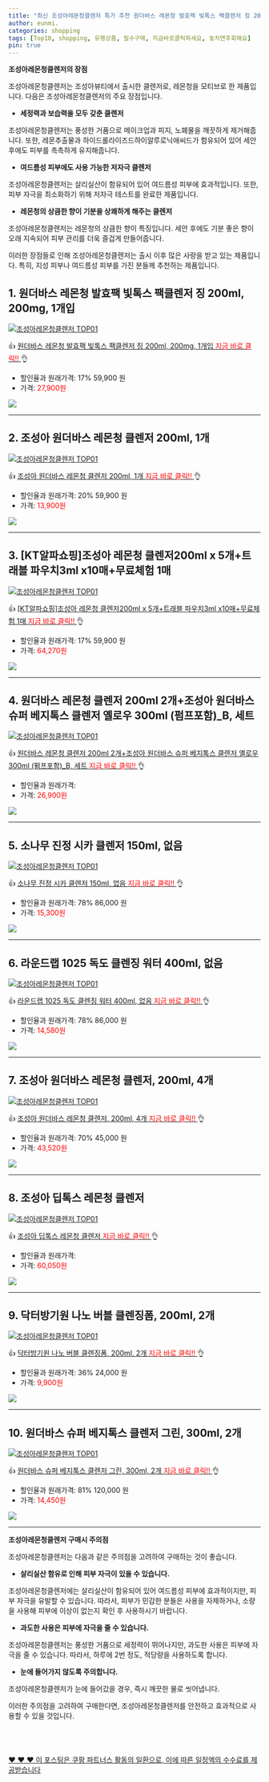 ```yaml
---
title: "최신 조성아레몬청클렌저 특가 추천 원더바스 레몬청 발효팩 빛톡스 팩클렌저 징 200ml, 200mg, 1개입 비교 장점"
author: eunmi.
categories: shopping
tags: [Top10, shopping, 유행상품, 필수구매, 지금바로클릭하세요, 놓치면후회해요]
pin: true
---
```

**조성아레몬청클렌저의 장점**

조성아레몬청클렌저는 조성아뷰티에서 출시한 클렌저로, 레몬청을 모티브로 한 제품입니다. 다음은 조성아레몬청클렌저의 주요 장점입니다.

* **세정력과 보습력을 모두 갖춘 클렌저**

조성아레몬청클렌저는 풍성한 거품으로 메이크업과 피지, 노폐물을 깨끗하게 제거해줍니다. 또한, 레몬추출물과 하이드롤라이즈드하이알루로닉애씨드가 함유되어 있어 세안 후에도 피부를 촉촉하게 유지해줍니다.

* **여드름성 피부에도 사용 가능한 저자극 클렌저**

조성아레몬청클렌저는 살리실산이 함유되어 있어 여드름성 피부에 효과적입니다. 또한, 피부 자극을 최소화하기 위해 저자극 테스트를 완료한 제품입니다.

* **레몬청의 상큼한 향이 기분을 상쾌하게 해주는 클렌저**

조성아레몬청클렌저는 레몬청의 상큼한 향이 특징입니다. 세안 후에도 기분 좋은 향이 오래 지속되어 피부 관리를 더욱 즐겁게 만들어줍니다.

이러한 장점들로 인해 조성아레몬청클렌저는 출시 이후 많은 사랑을 받고 있는 제품입니다. 특히, 지성 피부나 여드름성 피부를 가진 분들께 추천하는 제품입니다.

   

## 1. 원더바스 레몬청 발효팩 빛톡스 팩클렌저 징 200ml, 200mg, 1개입

[![조성아레몬청클렌저 TOP01](https://thumbnail9.coupangcdn.com/thumbnails/remote/230x230ex/image/vendor_inventory/58e9/aebfa86527ffadc2ce5b14d1757e85a8fd54489dbbdab7d31e881c0c0a54.jpg)](https://link.coupang.com/re/AFFSDP?lptag=AF3617701&subid=GithubCoopas&pageKey=7657908864&traceid=V0-153&itemId=20393597310&vendorItemId=87222239610)


👍 [원더바스 레몬청 발효팩 빛톡스 팩클렌저 징 200ml, 200mg, 1개입 <font color=red> 지금 바로 클릭!! </font> ](https://link.coupang.com/re/AFFSDP?lptag=AF3617701&subid=GithubCoopas&pageKey=7657908864&traceid=V0-153&itemId=20393597310&vendorItemId=87222239610) 👌 


- 할인율과 원래가격: 17%  59,900   원
- 가격: <span style='color:red'>27,900원</span>

[![](/discount_price.png)](https://link.coupang.com/re/AFFSDP?lptag=AF3617701&subid=GithubCoopas&pageKey=7657908864&traceid=V0-153&itemId=20393597310&vendorItemId=87222239610)

---


   

## 2. 조성아 원더바스 레몬청 클렌저 200ml, 1개

[![조성아레몬청클렌저 TOP01](https://thumbnail8.coupangcdn.com/thumbnails/remote/230x230ex/image/vendor_inventory/3686/77d764bde0d4b1df5ab9895525a0239f66af03da9d0dab33b8dc22d8758e.jpg)](https://link.coupang.com/re/AFFSDP?lptag=AF3617701&subid=GithubCoopas&pageKey=6684371251&traceid=V0-153&itemId=16542523238&vendorItemId=86496861386)


👍 [조성아 원더바스 레몬청 클렌저 200ml, 1개 <font color=red> 지금 바로 클릭!! </font> ](https://link.coupang.com/re/AFFSDP?lptag=AF3617701&subid=GithubCoopas&pageKey=6684371251&traceid=V0-153&itemId=16542523238&vendorItemId=86496861386) 👌 


- 할인율과 원래가격: 20%  59,900   원
- 가격: <span style='color:red'>13,900원</span>

[![](/discount_price.png)](https://link.coupang.com/re/AFFSDP?lptag=AF3617701&subid=GithubCoopas&pageKey=6684371251&traceid=V0-153&itemId=16542523238&vendorItemId=86496861386)

---


   

## 3. [KT알파쇼핑]조성아 레몬청 클렌저200ml x 5개+트래블 파우치3ml x10매+무료체험 1매

[![조성아레몬청클렌저 TOP01](https://thumbnail7.coupangcdn.com/thumbnails/remote/230x230ex/image/vendor_inventory/adcb/0f92cd439b23ce481190ca2842d62b0c580de25a2ed245c7a063c27cac83.jpg)](https://link.coupang.com/re/AFFSDP?lptag=AF3617701&subid=GithubCoopas&pageKey=6893714281&traceid=V0-153&itemId=16557271540&vendorItemId=84182845221)


👍 [[KT알파쇼핑]조성아 레몬청 클렌저200ml x 5개+트래블 파우치3ml x10매+무료체험 1매 <font color=red> 지금 바로 클릭!! </font> ](https://link.coupang.com/re/AFFSDP?lptag=AF3617701&subid=GithubCoopas&pageKey=6893714281&traceid=V0-153&itemId=16557271540&vendorItemId=84182845221) 👌 


- 할인율과 원래가격: 17%  59,900   원
- 가격: <span style='color:red'>64,270원</span>

[![](/discount_price.png)](https://link.coupang.com/re/AFFSDP?lptag=AF3617701&subid=GithubCoopas&pageKey=6893714281&traceid=V0-153&itemId=16557271540&vendorItemId=84182845221)

---


   

## 4. 원더바스 레몬청 클렌저 200ml 2개+조성아 원더바스 슈퍼 베지톡스 클렌저 옐로우 300ml (펌프포함)_B, 세트

[![조성아레몬청클렌저 TOP01](https://thumbnail7.coupangcdn.com/thumbnails/remote/230x230ex/image/vendor_inventory/fb7f/00f66fc4a670c7c0aadd458ef52b5d269dfe1fb7374af1e74c484dc7946c.jpg)](https://link.coupang.com/re/AFFSDP?lptag=AF3617701&subid=GithubCoopas&pageKey=6885731811&traceid=V0-153&itemId=16515021326&vendorItemId=83702281945)


👍 [원더바스 레몬청 클렌저 200ml 2개+조성아 원더바스 슈퍼 베지톡스 클렌저 옐로우 300ml (펌프포함)_B, 세트 <font color=red> 지금 바로 클릭!! </font> ](https://link.coupang.com/re/AFFSDP?lptag=AF3617701&subid=GithubCoopas&pageKey=6885731811&traceid=V0-153&itemId=16515021326&vendorItemId=83702281945) 👌 


- 할인율과 원래가격: 
- 가격: <span style='color:red'>26,900원</span>

[![](/discount_price.png)](https://link.coupang.com/re/AFFSDP?lptag=AF3617701&subid=GithubCoopas&pageKey=6885731811&traceid=V0-153&itemId=16515021326&vendorItemId=83702281945)

---


   

## 5. 소나무 진정 시카 클렌저 150ml, 없음

[![조성아레몬청클렌저 TOP01](https://thumbnail10.coupangcdn.com/thumbnails/remote/230x230ex/image/vendor_inventory/05b7/12f1af7e28e33cb3c65c35e8042d66a2371a96f4a515af9851542cf694a3.jpg)](https://link.coupang.com/re/AFFSDP?lptag=AF3617701&subid=GithubCoopas&pageKey=7575465117&traceid=V0-153&itemId=19987153876&vendorItemId=87085216440)


👍 [소나무 진정 시카 클렌저 150ml, 없음 <font color=red> 지금 바로 클릭!! </font> ](https://link.coupang.com/re/AFFSDP?lptag=AF3617701&subid=GithubCoopas&pageKey=7575465117&traceid=V0-153&itemId=19987153876&vendorItemId=87085216440) 👌 


- 할인율과 원래가격: 78%  86,000   원
- 가격: <span style='color:red'>15,300원</span>

[![](/discount_price.png)](https://link.coupang.com/re/AFFSDP?lptag=AF3617701&subid=GithubCoopas&pageKey=7575465117&traceid=V0-153&itemId=19987153876&vendorItemId=87085216440)

---


   

## 6. 라운드랩 1025 독도 클렌징 워터 400ml, 없음

[![조성아레몬청클렌저 TOP01](https://thumbnail8.coupangcdn.com/thumbnails/remote/230x230ex/image/vendor_inventory/45ad/8ff1823b7081337237fe1891040c2a7a89322abdf953771e2dd2ac992e87.jpg)](https://link.coupang.com/re/AFFSDP?lptag=AF3617701&subid=GithubCoopas&pageKey=7685343135&traceid=V0-153&itemId=20536817627&vendorItemId=87613519074)


👍 [라운드랩 1025 독도 클렌징 워터 400ml, 없음 <font color=red> 지금 바로 클릭!! </font> ](https://link.coupang.com/re/AFFSDP?lptag=AF3617701&subid=GithubCoopas&pageKey=7685343135&traceid=V0-153&itemId=20536817627&vendorItemId=87613519074) 👌 


- 할인율과 원래가격: 78%  86,000   원
- 가격: <span style='color:red'>14,580원</span>

[![](/discount_price.png)](https://link.coupang.com/re/AFFSDP?lptag=AF3617701&subid=GithubCoopas&pageKey=7685343135&traceid=V0-153&itemId=20536817627&vendorItemId=87613519074)

---


   

## 7. 조성아 원더바스 레몬청 클렌저, 200ml, 4개

[![조성아레몬청클렌저 TOP01](https://thumbnail7.coupangcdn.com/thumbnails/remote/230x230ex/image/vendor_inventory/7e94/c98d83d438635feabe447f4772233d6ce5b55576047699ed6b945e60b12a.jpg)](https://link.coupang.com/re/AFFSDP?lptag=AF3617701&subid=GithubCoopas&pageKey=6684371251&traceid=V0-153&itemId=14502224669&vendorItemId=81745235664)


👍 [조성아 원더바스 레몬청 클렌저, 200ml, 4개 <font color=red> 지금 바로 클릭!! </font> ](https://link.coupang.com/re/AFFSDP?lptag=AF3617701&subid=GithubCoopas&pageKey=6684371251&traceid=V0-153&itemId=14502224669&vendorItemId=81745235664) 👌 


- 할인율과 원래가격: 70%  45,000   원
- 가격: <span style='color:red'>43,520원</span>

[![](/discount_price.png)](https://link.coupang.com/re/AFFSDP?lptag=AF3617701&subid=GithubCoopas&pageKey=6684371251&traceid=V0-153&itemId=14502224669&vendorItemId=81745235664)

---


   

## 8. 조성아 딥톡스 레몬청 클렌저

[![조성아레몬청클렌저 TOP01](https://thumbnail8.coupangcdn.com/thumbnails/remote/230x230ex/image/vendor_inventory/73a8/6905bced8b3160f7716082a25591bb777066a0e1ec2c81091407ba184772.jpg)](https://link.coupang.com/re/AFFSDP?lptag=AF3617701&subid=GithubCoopas&pageKey=6776230220&traceid=V0-153&itemId=15923068110&vendorItemId=83130337737)


👍 [조성아 딥톡스 레몬청 클렌저 <font color=red> 지금 바로 클릭!! </font> ](https://link.coupang.com/re/AFFSDP?lptag=AF3617701&subid=GithubCoopas&pageKey=6776230220&traceid=V0-153&itemId=15923068110&vendorItemId=83130337737) 👌 


- 할인율과 원래가격: 
- 가격: <span style='color:red'>60,050원</span>

[![](/discount_price.png)](https://link.coupang.com/re/AFFSDP?lptag=AF3617701&subid=GithubCoopas&pageKey=6776230220&traceid=V0-153&itemId=15923068110&vendorItemId=83130337737)

---


   

## 9. 닥터방기원 나노 버블 클렌징폼, 200ml, 2개

[![조성아레몬청클렌저 TOP01](https://thumbnail9.coupangcdn.com/thumbnails/remote/230x230ex/image/retail/images/8242449654357996-63cb2875-41a1-4e84-8c4d-e3a601e655bf.jpg)](https://link.coupang.com/re/AFFSDP?lptag=AF3617701&subid=GithubCoopas&pageKey=1731531415&traceid=V0-153&itemId=17910083926&vendorItemId=70511521182)


👍 [닥터방기원 나노 버블 클렌징폼, 200ml, 2개 <font color=red> 지금 바로 클릭!! </font> ](https://link.coupang.com/re/AFFSDP?lptag=AF3617701&subid=GithubCoopas&pageKey=1731531415&traceid=V0-153&itemId=17910083926&vendorItemId=70511521182) 👌 


- 할인율과 원래가격: 36%  24,000   원
- 가격: <span style='color:red'>9,900원</span>

[![](/discount_price.png)](https://link.coupang.com/re/AFFSDP?lptag=AF3617701&subid=GithubCoopas&pageKey=1731531415&traceid=V0-153&itemId=17910083926&vendorItemId=70511521182)

---


   

## 10. 원더바스 슈퍼 베지톡스 클렌저 그린, 300ml, 2개

[![조성아레몬청클렌저 TOP01](https://thumbnail7.coupangcdn.com/thumbnails/remote/230x230ex/image/retail/images/36834743452783-628ebbd5-c032-45c9-b22d-65d624fd3931.jpg)](https://link.coupang.com/re/AFFSDP?lptag=AF3617701&subid=GithubCoopas&pageKey=6096037619&traceid=V0-153&itemId=19496859999&vendorItemId=82650987996)


👍 [원더바스 슈퍼 베지톡스 클렌저 그린, 300ml, 2개 <font color=red> 지금 바로 클릭!! </font> ](https://link.coupang.com/re/AFFSDP?lptag=AF3617701&subid=GithubCoopas&pageKey=6096037619&traceid=V0-153&itemId=19496859999&vendorItemId=82650987996) 👌 


- 할인율과 원래가격: 81%  120,000   원
- 가격: <span style='color:red'>14,450원</span>

[![](/discount_price.png)](https://link.coupang.com/re/AFFSDP?lptag=AF3617701&subid=GithubCoopas&pageKey=6096037619&traceid=V0-153&itemId=19496859999&vendorItemId=82650987996)

---
**조성아레몬청클렌저 구매시 주의점**

조성아레몬청클렌저는 다음과 같은 주의점을 고려하여 구매하는 것이 좋습니다.

* **살리실산 함유로 인해 피부 자극이 있을 수 있습니다.**

조성아레몬청클렌저에는 살리실산이 함유되어 있어 여드름성 피부에 효과적이지만, 피부 자극을 유발할 수 있습니다. 따라서, 피부가 민감한 분들은 사용을 자제하거나, 소량을 사용해 피부에 이상이 없는지 확인 후 사용하시기 바랍니다.

* **과도한 사용은 피부에 자극을 줄 수 있습니다.**

조성아레몬청클렌저는 풍성한 거품으로 세정력이 뛰어나지만, 과도한 사용은 피부에 자극을 줄 수 있습니다. 따라서, 하루에 2번 정도, 적당량을 사용하도록 합니다.

* **눈에 들어가지 않도록 주의합니다.**

조성아레몬청클렌저가 눈에 들어갔을 경우, 즉시 깨끗한 물로 씻어냅니다.

이러한 주의점을 고려하여 구매한다면, 조성아레몬청클렌저를 안전하고 효과적으로 사용할 수 있을 것입니다.<br><br><br><br><br> [ ❤ ❤ ❤ 이 포스팅은 쿠팡 파트너스 활동의 일환으로, 이에 따른 일정액의 수수료를 제공받습니다](https://link.coupang.com/a/bcEFyh)
